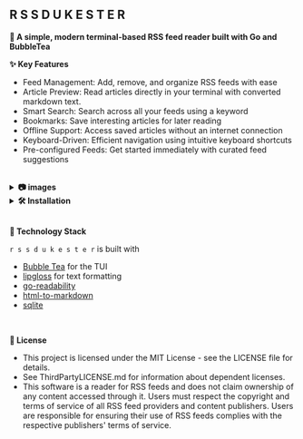 ## R S S D U K E S T E R

<strong> 🚀 A simple, modern terminal-based RSS feed reader built with Go and BubbleTea </strong>

<strong> ✨ Key Features </strong>

- Feed Management: Add, remove, and organize RSS feeds with ease
- Article Preview: Read articles directly in your terminal with converted markdown text.
- Smart Search: Search across all your feeds using a keyword
- Bookmarks: Save interesting articles for later reading
- Offline Support: Access saved articles without an internet connection
- Keyboard-Driven: Efficient navigation using intuitive keyboard shortcuts
- Pre-configured Feeds: Get started immediately with curated feed suggestions

<br>
 
<details>
<summary> <strong>📷 images</strong> </summary>

   <details>
   <summary>Manage RSS feeds</summary>
   <img src="images/home.png" alt="Image 1">

   </details>


   <details>
   <summary>View posts from feeds</summary>

   <img src="images/feed.png" alt="Image 2">
   </details>


   <details>
   <summary>Read articles in terminal</summary>

   <img src="images/article.png" alt="Image 3">
   </details>

   <details>
   <summary>Search across all your feeds</summary>

   <img src="images/search.png" alt="Image 4">
   </details>

</details>

<details>

<br>

<summary> <strong> 🛠️ Installation </strong> </summary>

requirements:

- Go 1.21 or later
- GCC compiler
- SQLite3
- Windows Terminal or PowerShell (CMD not supported)
<br>
<details>
<summary>windows</summary>


1. **Install MSYS2** 
   ```powershell
   winget install MSYS2.MSYS2
   ```

2. **Open MSYS2 MINGW64** (from Start Menu) and run:
   ```bash
   pacman -S mingw-w64-x86_64-gcc mingw-w64-x86_64-sqlite3
   ```

3. **Add MinGW to temporary PATH** (in PowerShell):
   ```powershell
   $env:Path += ";C:\msys64\mingw64\bin"
   ```

4. **Build**
   ```powershell
   git clone https://github.com/IvanYaremko/rssdukester.git
   cd rssdukester
   $env:CGO_ENABLED=1
   go build
   ```

5. **Run**
   ```powershell
   .\rssdukester.exe
   ```
</details>

<details>
<summary>linux</summary>

1. **Install dependencies**
   ```bash
   sudo apt-get update
   sudo apt-get install gcc libsqlite3-dev
   ```

2. **Build**
   ```bash
   git clone https://github.com/IvanYaremko/rssdukester.git
   cd rssdukester
   CGO_ENABLED=1 go build
   ```

3. **Run**
   ```bash
   ./rssdukester
   ```
</details>

<details>
<summary>macOS</summary>

1. **Install dependencies**
   ```bash
   brew install sqlite3
   ```

2. **Build**
   ```bash
   git clone https://github.com/IvanYaremko/rssdukester.git
   cd rssdukester
   CGO_ENABLED=1 go build
   ```

3. **Run**
   ```bash
   ./rssdukester
   ```
</details> 

<br>
🐛 Troubleshooting

If you see `gcc: executable file not found in %PATH%`:
1. Make sure you opened MSYS2 MINGW64 and ran the pacman command
2. Verify GCC is installed by running: `gcc --version`
3. Ensure you added MinGW to PATH as shown in the build steps
</details>

<br>

<strong>🔧 Technology Stack </strong>

`r s s d u k e s t e r`  is built with


- [Bubble Tea](https://github.com/charmbracelet/bubbletea) for the TUI
- [lipgloss](https://github.com/charmbracelet/lipgloss) for text formatting
- [go-readability](https://github.com/go-shiori/go-readability)
- [html-to-markdown](https://github.com/JohannesKaufmann/html-to-markdown) 
- [sqlite](https://www.sqlite.org/)

<br>

<strong> 📝 License </strong>

- This project is licensed under the MIT License - see the LICENSE file for details.
- See ThirdPartyLICENSE.md for information about dependent licenses.
- This software is a reader for RSS feeds and does not claim ownership of any content accessed through it.
Users must respect the copyright and terms of service of all RSS feed providers and content publishers.
Users are responsible for ensuring their use of RSS feeds complies with the respective publishers' terms of service.